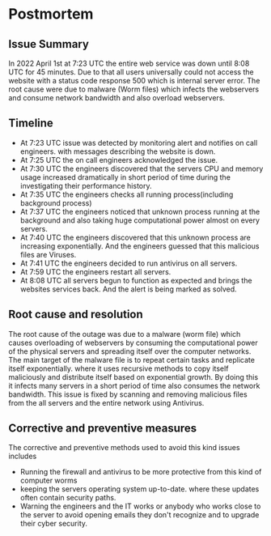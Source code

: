 # Postmortem
  
## Issue Summary
In 2022 April 1st at 7:23 UTC the entire web service was down until 8:08 UTC for 45 minutes. Due to that all users universally could not access the website with a status code response 500 which is internal server error. The root cause were due to malware (Worm files) which infects the webservers and consume network bandwidth and also overload webservers.
## Timeline
* At 7:23 UTC issue was detected by monitoring alert and notifies on call engineers. with 
messages describing the website is down.
* At 7:25 UTC the on call engineers acknowledged the issue.
* At 7:30 UTC the engineers discovered that the servers CPU and memory usage increased dramatically in short period of time during the investigating their performance history.
* At 7:35 UTC the engineers checks all running process(including background process)
* At 7:37 UTC the engineers noticed that unknown process running at the background and also taking huge computational power almost on every servers.
* At 7:40 UTC the engineers discovered that this unknown process are increasing exponentially. And the engineers guessed that this malicious files are Viruses.
* At 7:41 UTC the engineers decided to run antivirus on all servers.
* At 7:59 UTC the engineers restart all servers.
* At 8:08 UTC all servers begun to function as expected and brings the websites services back. And the alert is being marked as solved.

## Root cause and resolution
The root cause of the outage was due to a malware (worm file) which causes overloading of 
webservers by consuming the computational power of the physical servers and spreading itself over the computer networks. The main target of the malware file is to repeat certain tasks and replicate itself exponentially. where it uses recursive methods to copy itself maliciously and distribute itself based on exponential growth. By doing this it infects many servers in a short period of time also consumes the network bandwidth.
This issue is fixed by scanning and removing malicious files from the all servers and the 
entire network using Antivirus.

## Corrective and preventive measures
The corrective and preventive methods used to avoid this kind issues includes
* Running the firewall and antivirus to be more protective from this kind of computer worms 
* keeping the servers operating system up-to-date. where these updates often contain security paths.
* Warning the engineers and the IT works or anybody who works close to the server to avoid opening emails they don't recognize and to upgrade their cyber security.
